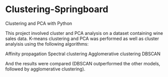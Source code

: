 # Clustering-Springboard
Clustering and PCA with Python

This project involved cluster and PCA analysis on a dataset containing wine sales data. K-means clustering and PCA was performed
as well as cluster analyisis using the following algorithms:

Affinity propagation
Spectral clustering
Agglomerative clustering
DBSCAN

And the results were compared (DBSCAN outperformed the other models, followed by agglomerative clustering).
